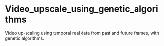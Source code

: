 # Video_upscale_using_genetic_algorithms
Video up-scaling using temporal real data from past and future frames, with genetic algorithms. 

